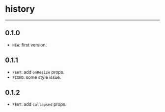 # history
---

## 0.1.0

* `NEW`: first version.

## 0.1.1

* `FEAT`: add `onResize` props.
* `FIXED`: some style issue.

## 0.1.2

* `FEAT`: add `collapsed` props.